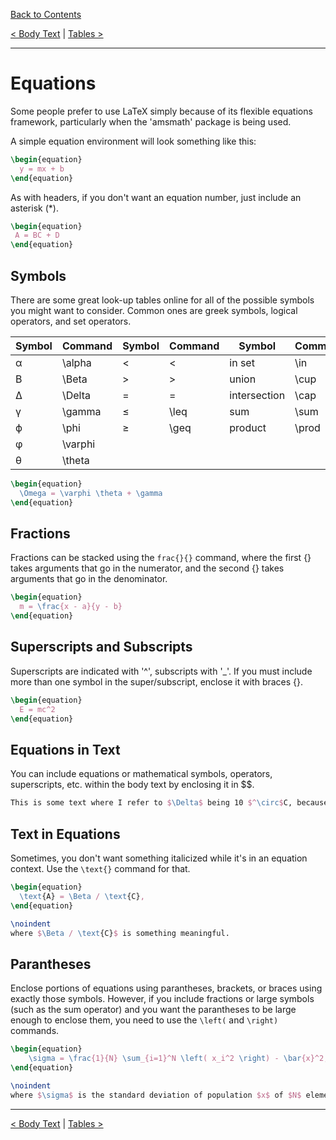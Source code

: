 [Back to Contents](../README.md)

[< Body Text](BodyText.md) | [Tables >](Tables.md)

---

# Equations #

Some people prefer to use LaTeX simply because of its flexible equations framework, particularly when the 'amsmath' package is being used.

A simple equation environment will look something like this:

```latex
\begin{equation}
  y = mx + b
\end{equation}
```

As with headers, if you don't want an equation number, just include an asterisk (\*).

```latex
\begin{equation}
 A = BC + D
\end{equation}
```

## Symbols ##

There are some great look-up tables online for all of the possible symbols you might want to consider. Common ones are greek symbols, logical operators, and set operators.

| Symbol   | Command | Symbol | Command | Symbol       | Command |
| ------   | ------- | ------ | ------- | ------       | ------- |
| &alpha;  | \alpha  | <      | <       | in set       | \in     |
| &Beta;   | \Beta   | >      | >       | union        | \cup    |
| &Delta;  | \Delta  | =      | =       | intersection | \cap    |
| &gamma;  | \gamma  | &le;   | \leq    | sum          | \sum    |
| &varphi; | \phi    | &ge;   | \geq    | product      | \prod   |
| &phi;    | \varphi |        |         |              |         |
| &theta;  | \theta  |        |         |              |         |

```latex
\begin{equation}
  \Omega = \varphi \theta + \gamma
\end{equation}
```

## Fractions ##

Fractions can be stacked using the ```frac{}{}``` command, where the first {} takes arguments that go in the numerator, and the second {} takes arguments that go in the denominator.

```latex
\begin{equation}
  m = \frac{x - a}{y - b}
\end{equation}
```

## Superscripts and Subscripts ##

Superscripts are indicated with '^', subscripts with '\_'. If you must include more than one symbol in the super/subscript, enclose it with braces {}.

```latex
\begin{equation}
  E = mc^2
\end{equation}
```

## Equations in Text ##

You can include equations or mathematical symbols, operators, superscripts, etc. within the body text by enclosing it in $$.

```latex
This is some text where I refer to $\Delta$ being 10 $^\circ$C, because $R=\frac{xY}{v}$.
```

## Text in Equations ##

Sometimes, you don't want something italicized while it's in an equation context. Use the ```\text{}``` command for that.

```latex
\begin{equation}
  \text{A} = \Beta / \text{C},
\end{equation}

\noindent
where $\Beta / \text{C}$ is something meaningful.
```

## Parantheses ##

Enclose portions of equations using parantheses, brackets, or braces using exactly those symbols. However, if you include fractions or large symbols (such as the sum operator) and you want the parantheses to be large enough to enclose them, you need to use the ```\left(``` and ```\right)``` commands.

```latex
\begin{equation}
	\sigma = \frac{1}{N} \sum_{i=1}^N \left( x_i^2 \right) - \bar{x}^2,
\end{equation}

\noindent
where $\sigma$ is the standard deviation of population $x$ of $N$ elements and an average of $\bar{x}$.
```

---

[< Body Text](BodyText.md) | [Tables >](Tables.md)
